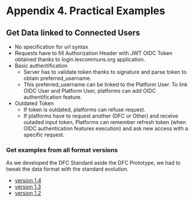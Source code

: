 # Appendix 4. Practical Examples

## Get Data linked to Connected Users

* No specification for url syntax
* Requests have to fill Authorization Header with JWT OIDC Token obtained thanks to login.lescommuns.org application.
* Basic authentification
  * Server has to validate token thanks to signature and parse token to obtain preferred\_username.
  * This preferred\_username can be linked to the Platform User. To link OIDC User and Platform User, platforms can add OIDC authentification feature.
* Outdated Token
  * If token is outdated, platforms can refuse request.
  * If platforms have to request another \(DFC or Other\) and receive outaded input token, Platforms can remember refresh token \(when OIDC authentication features execution\) and ask new access with a specific request.

### Get examples from all format versions

As we developed the DFC Standard aside the DFC Prototype, we had to tweak the data format with the standard evolution.

* [version 1.4](https://github.com/datafoodconsortium/standarddocumentation/tree/bf798061ab399eca4ada363fa47da245908a3ae0/appendixes/practical-examples/practical-examples/version-1-4.md)
* [version 1.3](https://github.com/datafoodconsortium/standarddocumentation/tree/bf798061ab399eca4ada363fa47da245908a3ae0/appendixes/practical-examples/practical-examples/version-1-3.md)
* [version 1.2](https://github.com/datafoodconsortium/standarddocumentation/tree/bf798061ab399eca4ada363fa47da245908a3ae0/appendixes/practical-examples/practical-examples/version-1-2.md)




